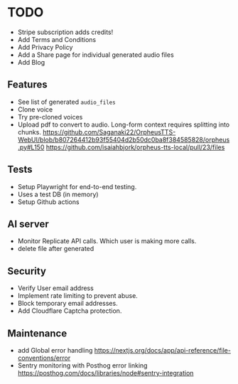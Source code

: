 # TODO

- Stripe subscription adds credits!
- Add Terms and Conditions
- Add Privacy Policy
- Add a Share page for individual generated audio files
- Add Blog

## Features

- See list of generated `audio_files`
- Clone voice
- Try pre-cloned voices
- Upload pdf to convert to audio. Long-form context requires splitting into chunks. <https://github.com/Saganaki22/OrpheusTTS-WebUI/blob/b807264412b93f55404d2b50dc0ba8f384585828/orpheus.py#L150>
<https://github.com/isaiahbjork/orpheus-tts-local/pull/23/files>

## Tests

- Setup Playwright for end-to-end testing.
- Uses a test DB (in memory)
- Setup Github actions

## AI server

- Monitor Replicate API calls. Which user is making more calls.
- delete file after generated

## Security

- Verify User email address
- Implement rate limiting to prevent abuse.
- Block temporary email addresses.
- Add Cloudflare Captcha protection.

## Maintenance

- add Global error handling <https://nextjs.org/docs/app/api-reference/file-conventions/error>
- Sentry monitoring with Posthog error linking <https://posthog.com/docs/libraries/node#sentry-integration>
